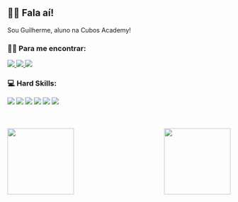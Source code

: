 ## 🤙🏼 Fala aí!

Sou Guilherme, aluno na Cubos Academy!

### 🤟🏼 Para me encontrar:
<div>
  <a href= "mailto: nevessilvagui@gmail.com">
    <img src="https://img.shields.io/badge/Gmail-D14836?style=for-the-badge&logo=gmail&logoColor=white"/>
  </a>

  <a href= "https://www.instagram.com/gui.nesi/">
    <img src="https://img.shields.io/badge/Instagram-E4405F?style=for-the-badge&logo=instagram&logoColor=white"/>
  </a>

  <a href= "https://www.linkedin.com/in/gniall/">
    <img src="https://img.shields.io/badge/LinkedIn-0077B5?style=for-the-badge&logo=linkedin&logoColor=white"/>
  </a>
</div>

### 💻 Hard Skills:

<div>
  <img src="https://img.shields.io/badge/HTML5-E34F26?style=for-the-badge&logo=html5&logoColor=white" />
  <img src="https://img.shields.io/badge/CSS3-1572B6?style=for-the-badge&logo=css3&logoColor=white" />
  <img src="https://img.shields.io/badge/JavaScript-323330?style=for-the-badge&logo=javascript&logoColor=F7DF1E" />
  <img src="https://img.shields.io/badge/React_Native-20232A?style=for-the-badge&logo=react&logoColor=61DAFB" />
  <img src="https://img.shields.io/badge/PostgreSQL-316192?style=for-the-badge&logo=postgresql&logoColor=white" />
  <img src="https://img.shields.io/badge/Node.js-339933?style=for-the-badge&logo=nodedotjs&logoColor=white" />
</div>

<br/>
<br/>
<br/>

<div>
  <img height="150em" src="https://github-readme-stats.vercel.app/api?username=GNiall&show_icons=true&theme=dark" />
  
  <img height="150em" align="right" src="https://github-readme-stats.vercel.app/api/top-langs/?username=GNiall&theme=dark" />
</div>

